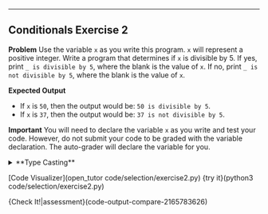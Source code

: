 ----------

## Conditionals Exercise 2

**Problem**
Use the variable `x` as you write this program. `x` will represent a positive integer. Write a program that determines if `x` is divisible by 5. If yes, print `_ is divisible by 5`, where the blank is the value of `x`. If no, print `_ is not divisible by 5`, where the blank is the value of `x`.

**Expected Output**
* If `x` is `50`, then the output would be: `50 is divisible by 5`.
* If `x` is `37`, then the output would be: `37 is not divisible by 5`.


**Important**
You will need to declare the variable `x` as you write and test your code. However, do not submit your code to be graded with the variable declaration. The auto-grader will declare the variable for you.

<details><summary>**Type Casting**</summary>Use the `str(x)` command to type cast the variable `x` as a string.</details>

[Code Visualizer](open_tutor code/selection/exercise2.py)
{try it}(python3 code/selection/exercise2.py)

{Check It!|assessment}(code-output-compare-2165783626)
